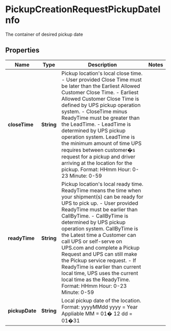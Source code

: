 

# PickupCreationRequestPickupDateInfo

The container of desired pickup date

## Properties

| Name | Type | Description | Notes |
|------------ | ------------- | ------------- | -------------|
|**closeTime** | **String** | Pickup location&#39;s local close time. - User provided Close Time must be later than the Earliest Allowed Customer Close Time.  - Earliest Allowed Customer Close Time is defined by UPS pickup operation system.  - CloseTime minus ReadyTime must be greater than the LeadTime.  - LeadTime is determined by UPS pickup operation system. LeadTime is the minimum amount of time UPS requires between customer�s request for a pickup and driver arriving at the location for the pickup.  Format: HHmm Hour: 0-23 Minute: 0-59 |  |
|**readyTime** | **String** | Pickup location&#39;s local ready time.  ReadyTime means the time when your shipment(s) can be ready for UPS to pick up.  - User provided ReadyTime must be earlier than CallByTime.  - CallByTime is determined by UPS pickup operation system. CallByTime is the Latest time a Customer can call UPS or self-serve on UPS.com and complete a Pickup Request and UPS can still make the Pickup service request.  - If ReadyTime is earlier than current local time, UPS uses the current local time as the ReadyTime.  Format: HHmm Hour: 0-23 Minute: 0-59 |  |
|**pickupDate** | **String** | Local pickup date of the location.  Format: yyyyMMdd yyyy &#x3D; Year Appliable MM &#x3D; 01� 12 dd &#x3D; 01�31 |  |



